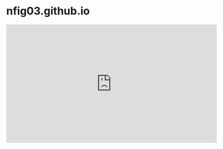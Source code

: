 # nfig03.github.io

<iframe width="560" height="315" 
  src="https://www.youtube.com/embed/AVgkyLLbWN8" 
  title="Code Review" 
  frameborder="0" 
  allow="accelerometer; autoplay; clipboard-write; encrypted-media; gyroscope; picture-in-picture" 
  allowfullscreen>
</iframe>
